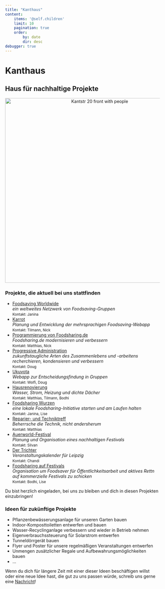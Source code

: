 ```yaml
---
title: "Kanthaus"
content:
    items: '@self.children'
    limit: 10
    pagination: true
    order:
        by: date
        dir: desc
debugger: true
---
```


# Kanthaus

## Haus für nachhaltige Projekte

<p align="center">
  <img src="/pics/kanthausFolk1.jpg" alt="Kantstr 20 front with people" height="600px">
  <br/>
</p>

### Projekte, die aktuell bei uns stattfinden

- [Foodsaving Worldwide](http://foodsaving.world/)<br>
  _ein weltweites Netzwerk von Foodsaving-Gruppen_<br>
  <small>Kontakt: Janina</small>
- [Karrot](https://github.com/yunity/karrot-frontend)<br>
  _Planung und Entwicklung der mehrsprachigen Foodsaving-Webapp_<br>
  <small>Kontakt: Tilmann, Nick</small>
- [Programmierung von Foodsharing.de](https://devblog.foodsharing.de)</a><br>
  _Foodsharing.de modernisieren und verbessern_<br>
  <small>Kontakt: Matthias, Nick</small>
- [Progressive Administration](/governance/constitution)<br>
  _zukunftstaugliche Arten des Zusammenlebens und -arbeitens recherchieren, kondensieren und verbessern_<br>
  <small>Kontakt: Doug</small>
- [Ukuvota](https://gitlab.com/yunity/ukuvota)<br>
  _Webapp zur Entscheidungsfindung in Gruppen_<br>
  <small>Kontakt: Wolfi, Doug</small>
- [Hausrenovierung](https://gitlab.com/kanthaus/kanthaus-public/issues)<br>
  _Wasser, Strom, Heizung und dichte Dächer_<br>
  <small>Kontakt: Matthias, Tilmann, Bodhi</small>
- [Foodsharing Wurzen](/projects/foodsharing)<br>
  _eine lokale Foodsharing-Initiative starten und am Laufen halten_<br>
  <small>Kontakt: Janina, Lise</small>
- [Reparier- und Techniktreff](/projects/repaircafe)<br>
  _Beherrsche die Technik, nicht andersherum_<br>
  <small>Kontakt: Matthias</small>
- [Auerworld-Festival](https://auerworld-festival.de/)<br>
  _Planung und Organisation eines nachhaltigen Festivals_<br>
  <small>Kontakt: Silvan</small>
- [Der Trichter](https://trichter.cc/)<br>
  _Veranstaltungskalender für Leipzig_<br>
  <small>Kontakt: Chandi</small>
- [Foodsharing auf Festivals](https://wiki.foodsharing.de/Ablauf:_Mit_foodsharing_auf_Festivals)<br>
  _Organisation um Foodsaver für Öffentlichkeitsarbeit und aktives Rettn auf kommerzielle Festivals zu schicken_<br>
  <small>Kontakt: Bodhi, Lise</small>

Du bist herzlich eingeladen, bei uns zu bleiben und dich in diesen Projekten einzubringen!

### Ideen für zukünftige Projekte

- Pflanzenbewässerungsanlage für unseren Garten bauen
- Indoor-Komposttoiletten entwerfen und bauen
- Wasser-Recyclinganlage verbessern und wieder in Betrieb nehmen
- Eigenverbrauchssteuerung für Solarstrom entwerfen
- Tunneldörrgerät bauen
- Flyer und Poster für unsere regelmäßigen Veranstaltungen entwerfen
- Unmengen zusätzlicher Regale und Aufbewahrungsmöglichkeiten bauen
- ...

Wenn du dich für längere Zeit mit einer dieser Ideen beschäftigen willst oder eine neue Idee hast, die gut zu uns passen würde, schreib uns gerne eine [Nachricht](/Kontakt)!
